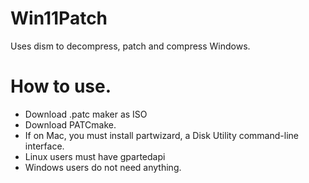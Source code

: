 # Win11Patch


Uses dism to decompress, patch and compress Windows.


# How to use.



- Download .patc maker as ISO
- Download PATCmake.
- If on Mac, you must install partwizard, a Disk Utility command-line interface.
- Linux users must have gpartedapi
- Windows users do not need anything.



